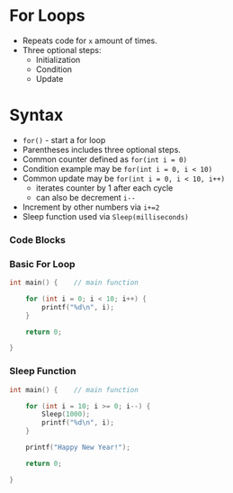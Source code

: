 # For Loops

- Repeats code for `x` amount of times.
- Three optional steps:
	- Initialization
	- Condition
	- Update
# Syntax

- `for()` - start a for loop
- Parentheses includes three optional steps.
- Common counter defined as `for(int i = 0)`
- Condition example may be `for(int i = 0, i < 10)`
- Common update may be `for(int i = 0, i < 10, i++)`
	- iterates counter by 1 after each cycle
	- can also be decrement `i--`
- Increment by other numbers via `i+=2`
- Sleep function used via `Sleep(milliseconds)`
### Code Blocks

### Basic For Loop

```c
int main() {    // main function

    for (int i = 0; i < 10; i++) {
        printf("%d\n", i);
    }

    return 0;

}
```
### Sleep Function

```c
int main() {    // main function

    for (int i = 10; i >= 0; i--) {
        Sleep(1000);
        printf("%d\n", i);
    }

    printf("Happy New Year!");

    return 0;

}
```